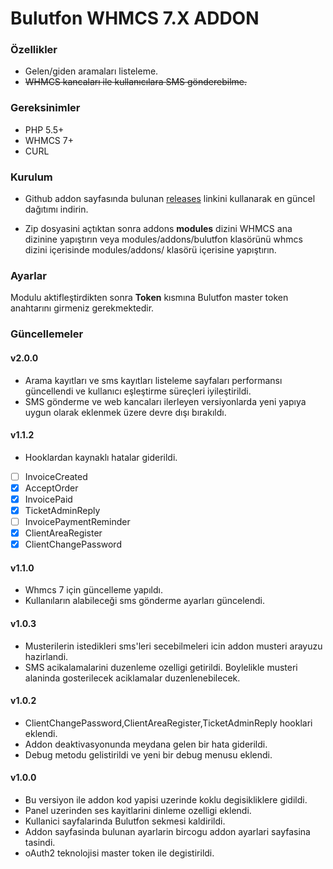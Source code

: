 # Bulutfon WHMCS 7.X ADDON

### Özellikler

* Gelen/giden aramaları listeleme.
* ~~WHMCS kancaları ile kullanıcılara SMS gönderebilme.~~

### Gereksinimler

* PHP 5.5+
* WHMCS 7+
* CURL

### Kurulum

* Github addon sayfasında bulunan [releases](https://github.com/hakanersu/bulutfon-whmcs/releases) linkini kullanarak en güncel dağıtımı indirin.

* Zip dosyasini açtıktan sonra addons **modules** dizini WHMCS ana dizinine yapıştırın veya modules/addons/bulutfon klasörünü whmcs dizini içerisinde modules/addons/ klasörü içerisine yapıştırın.

### Ayarlar

Modulu aktifleştirdikten sonra **Token** kısmına Bulutfon master token anahtarını girmeniz gerekmektedir.

### Güncellemeler

#### v2.0.0

* Arama kayıtları ve sms kayıtları listeleme sayfaları performansı güncellendi ve kullanıcı eşleştirme süreçleri iyileştirildi.
* SMS gönderme ve web kancaları ilerleyen versiyonlarda yeni yapıya uygun olarak eklenmek üzere devre dışı bırakıldı.

#### v1.1.2
* Hooklardan kaynaklı hatalar giderildi.
- [ ] InvoiceCreated
- [x] AcceptOrder
- [x] InvoicePaid
- [x] TicketAdminReply
- [ ] InvoicePaymentReminder
- [x] ClientAreaRegister
- [x] ClientChangePassword

#### v1.1.0
* Whmcs 7 için güncelleme yapıldı.
* Kullanıların alabileceği sms gönderme ayarları güncelendi.

#### v1.0.3
* Musterilerin istedikleri sms'leri secebilmeleri icin addon musteri arayuzu hazirlandi.
* SMS acikalamalarini duzenleme ozelligi getirildi. Boylelikle musteri alaninda gosterilecek aciklamalar duzenlenebilecek.

#### v1.0.2
* ClientChangePassword,ClientAreaRegister,TicketAdminReply hooklari eklendi.
* Addon deaktivasyonunda meydana gelen bir hata giderildi.
* Debug metodu gelistirildi ve yeni bir debug menusu eklendi.

#### v1.0.0
* Bu versiyon ile addon kod yapisi uzerinde koklu degisikliklere gidildi.
* Panel uzerinden ses kayitlarini dinleme ozelligi eklendi.
* Kullanici sayfalarinda Bulutfon sekmesi kaldirildi.
* Addon sayfasinda bulunan ayarlarin bircogu addon ayarlari sayfasina tasindi.
* oAuth2 teknolojisi master token ile degistirildi.






